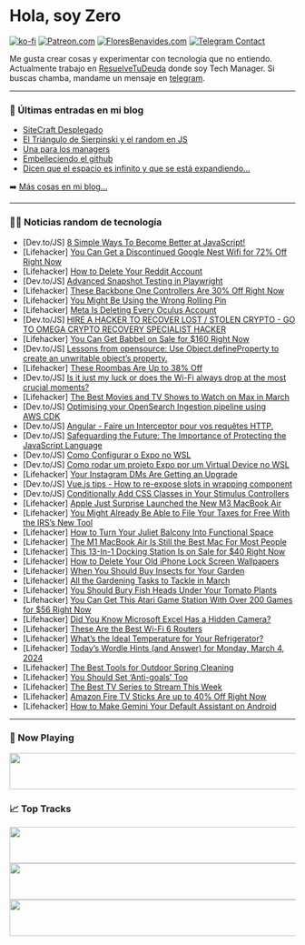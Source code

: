 # Hola, soy Zero

[![ko-fi](https://ko-fi.com/img/githubbutton_sm.svg)](https://ko-fi.com/J3J4N0LUK)
[![Patreon.com](https://img.shields.io/endpoint.svg?url=https%3A%2F%2Fshieldsio-patreon.vercel.app%2Fapi%3Fusername%3Dzerodragon%26type%3Dpatrons&style=for-the-badge)](https://patreon.com/zerodragon)
[![FloresBenavides.com](https://img.shields.io/website?down_message=oops&label=MiBlog&style=for-the-badge&up_message=online&url=https%3A%2F%2Ffloresbenavides.com)](https://floresbenavides.com)
[![Telegram Contact](https://img.shields.io/badge/escr%C3%ADbeme-ZeroDragon-%2326A5E4?style=for-the-badge&logo=telegram)](https://t.me/zerodragon)

Me gusta crear cosas y experimentar con tecnología que no entiendo.
Actualmente trabajo en [ResuelveTuDeuda](http://github.com/resuelve) donde soy Tech Manager.
Si buscas chamba, mandame un mensaje en [telegram](https://t.me/zerodragon).

---

### 📕 Últimas entradas en mi blog
<!-- BLOG-POST-LIST:START -->
- [SiteCraft Desplegado](https://floresbenavides.com/sitecraft-desplegado/)
- [El Triángulo de Sierpinski y el random en JS](https://floresbenavides.com/el-triangulo-de-sierpinski-y-el-random-en-js/)
- [Una para los managers](https://floresbenavides.com/una-para-los-managers/)
- [Embelleciendo el github](https://floresbenavides.com/embelleciendo-el-github/)
- [Dicen que el espacio es infinito y que se está expandiendo…](https://floresbenavides.com/dicen-que-el-espacio-es-infinito-y-que-se-esta-expandiendo/)
<!-- BLOG-POST-LIST:END -->

➡️ [Más cosas en mi blog...](https://floresbenavides.com)

---

### 👨‍💻 Noticias random de tecnología
<!-- TECH-POSTS:START -->
- [Dev.to/JS] [8 Simple Ways To Become Better at JavaScript!](https://dev.to/codeguage/8-simple-ways-to-become-better-at-javascript-3kk2)
- [Lifehacker] [You Can Get a Discontinued Google Nest Wifi for 72% Off Right Now](https://lifehacker.com/tech/the-google-nest-wifi-is-72-off-right-now-on-amazon)
- [Lifehacker] [How to Delete Your Reddit Account](https://lifehacker.com/tech/how-to-delete-your-reddit-account)
- [Dev.to/JS] [Advanced Snapshot Testing in Playwright](https://dev.to/mikestopcontinues/advanced-snapshot-testing-in-playwright-3pip)
- [Lifehacker] [These Backbone One Controllers Are 30% Off Right Now](https://lifehacker.com/entertainment/backbone-one-controller-deal)
- [Lifehacker] [You Might Be Using the Wrong Rolling Pin](https://lifehacker.com/food-drink/every-type-of-rolling-pin-and-when-to-use-them)
- [Lifehacker] [Meta Is Deleting Every Oculus Account](https://lifehacker.com/tech/meta-is-deleting-oculus-accounts-soon)
- [Dev.to/JS] [HIRE A HACKER TO RECOVER LOST / STOLEN CRYPTO - GO TO OMEGA CRYPTO RECOVERY SPECIALIST HACKER](https://dev.to/baywelli200/hire-a-hacker-to-recover-lost-stolen-crypto-go-to-omega-crypto-recovery-specialist-hacker-2amc)
- [Lifehacker] [You Can Get Babbel on Sale for $160 Right Now](https://lifehacker.com/babbel-sale)
- [Dev.to/JS] [Lessons from opensource: Use Object.defineProperty to create an unwritable object’s property.](https://dev.to/ramunarasinga/lessons-from-opensource-use-objectdefineproperty-to-create-an-unwritable-objects-property-1dkk)
- [Lifehacker] [These Roombas Are Up to 38% Off](https://lifehacker.com/home/these-roombas-are-up-to-38-percent-off)
- [Dev.to/JS] [Is it just my luck or does the Wi-Fi always drop at the most crucial moments?](https://dev.to/vivek09thakur/is-it-just-my-luck-or-does-the-wi-fi-always-drop-at-the-most-crucial-moments-22h0)
- [Lifehacker] [The Best Movies and TV Shows to Watch on Max in March](https://lifehacker.com/entertainment/best-movies-and-tv-shows-on-max)
- [Dev.to/JS] [Optimising your OpenSearch Ingestion pipeline using AWS CDK](https://dev.to/aws-builders/optimising-your-opensearch-ingestion-pipeline-using-aws-cdk-20dm)
- [Dev.to/JS] [Angular - Faire un Interceptor pour vos requêtes HTTP.](https://dev.to/theobourdel/angular-faire-un-interceptor-pour-vos-requetes-http-1kdj)
- [Dev.to/JS] [Safeguarding the Future: The Importance of Protecting the JavaScript Language](https://dev.to/professionalw0/safeguarding-the-future-the-importance-of-protecting-the-javascript-language-ia3)
- [Dev.to/JS] [Como Configurar o Expo no WSL](https://dev.to/devhat/como-configurar-o-expo-no-wsl-bo3)
- [Dev.to/JS] [Como rodar um projeto Expo por um Virtual Device no WSL](https://dev.to/devhat/como-rodar-um-projeto-expo-por-um-virtual-device-no-wsl-2i16)
- [Lifehacker] [Your Instagram DMs Are Getting an Upgrade](https://lifehacker.com/tech/new-instagram-dms-update)
- [Dev.to/JS] [Vue.js tips - How to re-expose slots in wrapping component](https://dev.to/aloisseckar/vuejs-tips-how-to-re-expose-slots-in-wrapping-component-1n1)
- [Dev.to/JS] [Conditionally Add CSS Classes in Your Stimulus Controllers](https://dev.to/railsdesigner/conditionally-add-css-classes-in-your-stimulus-controllers-42dg)
- [Lifehacker] [Apple Just Surprise Launched the New M3 MacBook Air](https://lifehacker.com/tech/apple-surprise-announces-m3-macbook-air)
- [Lifehacker] [You Might Already Be Able to File Your Taxes for Free With the IRS’s New Tool](https://lifehacker.com/money/do-taxes-for-free-irs-direct-file-program)
- [Lifehacker] [How to Turn Your Juliet Balcony Into Functional Space](https://lifehacker.com/home/how-to-use-a-juliet-balcony)
- [Lifehacker] [The M1 MacBook Air Is Still the Best Mac For Most People](https://lifehacker.com/tech/m1-macbook-air-is-best-mac)
- [Lifehacker] [This 13-In-1 Docking Station Is on Sale for $40 Right Now](https://lifehacker.com/13-in-1-docking-station-sale)
- [Lifehacker] [How to Delete Your Old iPhone Lock Screen Wallpapers](https://lifehacker.com/tech/how-to-delete-lock-screen-wallpapers-on-iphone)
- [Lifehacker] [When You Should Buy Insects for Your Garden](https://lifehacker.com/home/adding-insects-to-garden)
- [Lifehacker] [All the Gardening Tasks to Tackle in March](https://lifehacker.com/home/gardening-tasks-to-do-in-march)
- [Lifehacker] [You Should Bury Fish Heads Under Your Tomato Plants](https://lifehacker.com/home/how-to-grow-the-best-tomatoes)
- [Lifehacker] [You Can Get This Atari Game Station With Over 200 Games for $56 Right Now](https://lifehacker.com/entertainment/atari-game-station-sale)
- [Lifehacker] [Did You Know Microsoft Excel Has a Hidden Camera?](https://lifehacker.com/tech/microsoft-excel-has-a-hidden-camera)
- [Lifehacker] [These Are the Best Wi-Fi 6 Routers](https://lifehacker.com/tech/the-best-wi-fi-6-routers)
- [Lifehacker] [What’s the Ideal Temperature for Your Refrigerator?](https://lifehacker.com/what-temperature-should-you-keep-your-refrigerator-set-533534221)
- [Lifehacker] [Today’s Wordle Hints &lpar;and Answer&rpar; for Monday, March 4, 2024](https://lifehacker.com/entertainment/wordle-hint-answer-today)
- [Lifehacker] [The Best Tools for Outdoor Spring Cleaning](https://lifehacker.com/home/best-tools-for-outdoor-spring-cleaning)
- [Lifehacker] [You Should Set ‘Anti-goals’ Too](https://lifehacker.com/work/set-anti-goals-to-get-more-done)
- [Lifehacker] [The Best TV Series to Stream This Week](https://lifehacker.com/entertainment/best-new-tv-series-stream-this-week)
- [Lifehacker] [Amazon Fire TV Sticks Are up to 40% Off Right Now](https://lifehacker.com/entertainment/amazon-fire-tv-sticks-are-up-to-40-off-right-now)
- [Lifehacker] [How to Make Gemini Your Default Assistant on Android](https://lifehacker.com/tech/how-to-make-gemini-your-default-assistant-on-android)<!-- TECH-POSTS:END -->

---

### 🎵 Now Playing
<a href="https://spotify-now-playing-dun.vercel.app/now-playing?open"><img src="https://spotify-now-playing-dun.vercel.app/now-playing" width="540" height="64"></a>

### 📈 Top Tracks
<a href="https://spotify-now-playing-dun.vercel.app/top-tracks?i=1&open"><img src="https://spotify-now-playing-dun.vercel.app/top-tracks?i=1" width="540" height="64"></a>
<a href="https://spotify-now-playing-dun.vercel.app/top-tracks?i=2&open"><img src="https://spotify-now-playing-dun.vercel.app/top-tracks?i=2" width="540" height="64"></a>
<a href="https://spotify-now-playing-dun.vercel.app/top-tracks?i=3&open"><img src="https://spotify-now-playing-dun.vercel.app/top-tracks?i=3" width="540" height="64"></a>

